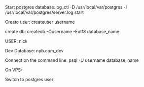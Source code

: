 Start postgres database:
pg_ctl -D /usr/local/var/postgres -l /usr/local/var/postgres/server.log start

Create user:
createuser username

create db:
createdb -Ousername -Eutf8 database_name

USER:
nick

Dev Database:
npb.com_dev


Connect on the command line:
psql -U username database_name

On VPS:

Switch to postgres user:
